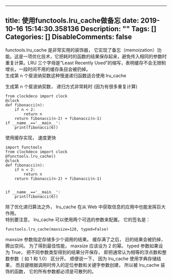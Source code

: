 
---
title: 使用functools.lru_cache做备忘
date: 2019-10-16 15:14:30.358136
Description: ""
Tags: []
Categories: []
DisableComments: false
---
functools.lru_cache 是非常实用的装饰器，
它实现了备忘（memoization）功能。这是一项优化技术，它把耗时的函数的结果保存起来，避免传入相同的参数时重复计算。LRU 三个字母是“Least
Recently Used”的缩写，表明缓存不会无限制增长，一段时间不用的缓存条目会被扔掉。  
生成第 n 个斐波纳契数这种慢速递归函数适合使用 lru_cache  

生成第 n 个斐波纳契数， 递归方式非常耗时 (因为有很多重复计算)  

    
    
    from clockdeco import clock  
    @clock  
    def fibonacci(n):  
        if n < 2:  
            return n  
        return fibonacci(n-2) + fibonacci(n-1)  
    if __name__=='__main__':  
        print(fibonacci(6))

使用缓存实现， 速度更快  

    
    
    import functools  
    from clockdeco import clock  
    @functools.lru_cache()  
    @clock  
    def fibonacci(n):  
        if n < 2:  
            return n  
        return fibonacci(n-2) + fibonacci(n-1)
    
    
    if __name__=='__main__':  
        print(fibonacci(6))

除了优化递归算法之外， lru_cache 在从 Web 中获取信息的应用中也能发挥巨大作用。  
特别要注意， lru_cache 可以使用两个可选的参数来配置。 它的签名是：  

    
    
    functools.lru_cache(maxsize=128, typed=False)

maxsize 参数指定存储多少个调用的结果。 缓存满了之后， 旧的结果会被扔掉， 腾出空间。 为了得到最佳性能， maxsize 应该设为 2 的幂。
typed 参数如果设为 True， 把不同参数类型得到的结果分开保存， 即把通常认为相等的浮点数和整数参数（ 如 1 和 1.0） 区分开。 顺便说一下，
因为 lru_cache 使用字典存储结果， 而且键根据调用时传入的定位参数和关键字参数创建， 所以被 lru_cache 装饰的函数，
它的所有参数都必须是可散列的。  



